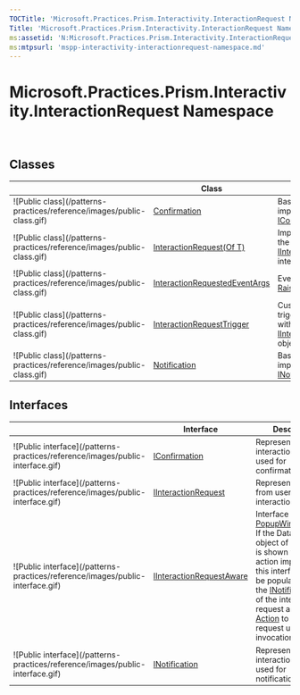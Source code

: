 ```yaml
---
TOCTitle: 'Microsoft.Practices.Prism.Interactivity.InteractionRequest Namespace'
Title: 'Microsoft.Practices.Prism.Interactivity.InteractionRequest Namespace ()'
ms:assetid: 'N:Microsoft.Practices.Prism.Interactivity.InteractionRequest'
ms:mtpsurl: 'mspp-interactivity-interactionrequest-namespace.md'
---
```



# Microsoft.Practices.Prism.Interactivity.InteractionRequest Namespace

 

## Classes


<table>

<thead>
<tr class="header">
<th> </th>
<th>Class</th>
<th>Description</th>
</tr>
</thead>
<tbody>
<tr class="odd">
<td>![Public class](/patterns-practices/reference/images/public-class.gif)</td>
<td><a href="/patterns-practices/reference/confirmation-class-mspp-interactivity-interactionrequest">Confirmation</a></td>
<td><div class="summary">
Basic implementation of <a href="/patterns-practices/reference/iconfirmation-interface-mspp-interactivity-interactionrequest">IConfirmation</a>.
</div></td>
</tr>
<tr class="even">
<td>![Public class](/patterns-practices/reference/images/public-class.gif)</td>
<td><a href="/patterns-practices/reference/interactionrequest-t-class-mspp-interactivity-interactionrequest">InteractionRequest(Of T)</a></td>
<td><div class="summary">
Implementation of the <a href="/patterns-practices/reference/iinteractionrequest-interface-mspp-interactivity-interactionrequest">IInteractionRequest</a> interface.
</div></td>
</tr>
<tr class="odd">
<td>![Public class](/patterns-practices/reference/images/public-class.gif)</td>
<td><a href="/patterns-practices/reference/interactionrequestedeventargs-class-mspp-interactivity-interactionrequest">InteractionRequestedEventArgs</a></td>
<td><div class="summary">
Event args for the <a href="/patterns-practices/reference/iinteractionrequest-raised-event-mspp-interactivity-interactionrequest">Raised</a> event.
</div></td>
</tr>
<tr class="even">
<td>![Public class](/patterns-practices/reference/images/public-class.gif)</td>
<td><a href="/patterns-practices/reference/interactionrequesttrigger-class-mspp-interactivity-interactionrequest">InteractionRequestTrigger</a></td>
<td><div class="summary">
Custom event trigger for using with <a href="/patterns-practices/reference/iinteractionrequest-interface-mspp-interactivity-interactionrequest">IInteractionRequest</a> objects.
</div></td>
</tr>
<tr class="odd">
<td>![Public class](/patterns-practices/reference/images/public-class.gif)</td>
<td><a href="/patterns-practices/reference/notification-class-mspp-interactivity-interactionrequest">Notification</a></td>
<td><div class="summary">
Basic implementation of <a href="/patterns-practices/reference/inotification-interface-mspp-interactivity-interactionrequest">INotification</a>.
</div></td>
</tr>
</tbody>
</table>

## Interfaces


<table>

<thead>
<tr class="header">
<th> </th>
<th>Interface</th>
<th>Description</th>
</tr>
</thead>
<tbody>
<tr class="odd">
<td>![Public interface](/patterns-practices/reference/images/public-interface.gif)</td>
<td><a href="/patterns-practices/reference/iconfirmation-interface-mspp-interactivity-interactionrequest">IConfirmation</a></td>
<td><div class="summary">
Represents an interaction request used for confirmations.
</div></td>
</tr>
<tr class="even">
<td>![Public interface](/patterns-practices/reference/images/public-interface.gif)</td>
<td><a href="/patterns-practices/reference/iinteractionrequest-interface-mspp-interactivity-interactionrequest">IInteractionRequest</a></td>
<td><div class="summary">
Represents a request from user interaction.
</div></td>
</tr>
<tr class="odd">
<td>![Public interface](/patterns-practices/reference/images/public-interface.gif)</td>
<td><a href="/patterns-practices/reference/iinteractionrequestaware-interface-mspp-interactivity-interactionrequest">IInteractionRequestAware</a></td>
<td><div class="summary">
Interface used by the <a href="popupwindowaction-class-mspp-interactivity">PopupWindowAction</a>. If the DataContext object of a view that is shown with this action implements this interface it will be populated with the <a href="/patterns-practices/reference/inotification-interface-mspp-interactivity-interactionrequest">INotification</a> data of the interaction request as well as an <a href="http://msdn.microsoft.com/en-us/library/bb534741">Action</a> to finish the request upon invocation.
</div></td>
</tr>
<tr class="even">
<td>![Public interface](/patterns-practices/reference/images/public-interface.gif)</td>
<td><a href="/patterns-practices/reference/inotification-interface-mspp-interactivity-interactionrequest">INotification</a></td>
<td><div class="summary">
Represents an interaction request used for notifications.
</div></td>
</tr>
</tbody>
</table>
